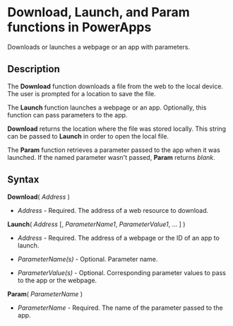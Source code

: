 <properties
	pageTitle="Download, Launch, and Param functions | Microsoft PowerApps"
	description="Reference information, including syntax and examples, for the Download, Launch, and Param functions in PowerApps"
	services=""
	suite="powerapps"
	documentationCenter="na"
	authors="gregli-msft"
	manager="dwrede"
	editor=""
	tags=""/>

<tags
   ms.service="powerapps"
   ms.devlang="na"
   ms.topic="article"
   ms.tgt_pltfrm="na"
   ms.workload="na"
   ms.date="11/07/2015"
   ms.author="gregli"/>

# Download, Launch, and Param functions in PowerApps #

Downloads or launches a webpage or an app with parameters.  

## Description ##

The **Download** function downloads a file from the web to the local device.  The user is prompted for a location to save the file.

The **Launch** function launches a webpage or an app.  Optionally, this function can pass parameters to the app.  

**Download** returns the location where the file was stored locally.  This string  can be passed to **Launch** in order to open the local file.

The **Param** function retrieves a parameter passed to the app when it was launched.  If the named parameter wasn't passed, **Param** returns *blank*.

## Syntax ##

**Download**( *Address* )

- *Address* - Required.  The address of a web resource to download.

**Launch**( *Address* [, *ParameterName1*, *ParameterValue1*, ... ] )

- *Address* - Required.  The address of a webpage or the ID of an app to launch.

- *ParameterName(s)* - Optional.  Parameter name.

- *ParameterValue(s)* - Optional.  Corresponding parameter values to pass to the app or the webpage.

**Param**( *ParameterName* )

- *ParameterName* - Required.  The name of the parameter passed to the app.


